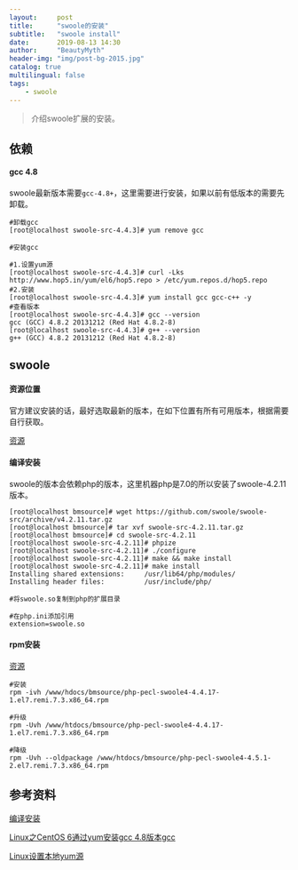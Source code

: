 ```yaml
---
layout:     post
title:      "swoole的安装"
subtitle:   "swoole install"
date:       2019-08-13 14:30
author:     "BeautyMyth"
header-img: "img/post-bg-2015.jpg"
catalog: true
multilingual: false
tags:
    - swoole
---
```


> 介绍swoole扩展的安装。

## 依赖

#### gcc 4.8

<p>
swoole最新版本需要<code>gcc-4.8+</code>，这里需要进行安装，如果以前有低版本的需要先卸载。
</p>

```
#卸载gcc
[root@localhost swoole-src-4.4.3]# yum remove gcc
```

```
#安装gcc

#1.设置yum源
[root@localhost swoole-src-4.4.3]# curl -Lks http://www.hop5.in/yum/el6/hop5.repo > /etc/yum.repos.d/hop5.repo
#2.安装
[root@localhost swoole-src-4.4.3]# yum install gcc gcc-c++ -y
#查看版本
[root@localhost swoole-src-4.4.3]# gcc --version
gcc (GCC) 4.8.2 20131212 (Red Hat 4.8.2-8)
[root@localhost swoole-src-4.4.3]# g++ --version
g++ (GCC) 4.8.2 20131212 (Red Hat 4.8.2-8)
```

## swoole

#### 资源位置

<p>
官方建议安装的话，最好选取最新的版本，在如下位置有所有可用版本，根据需要自行获取。
</p>

[资源](https://github.com/swoole/swoole-src/releases)

#### 编译安装

<p>
swoole的版本会依赖php的版本，这里机器php是7.0的所以安装了swoole-4.2.11版本。
</p>

```
[root@localhost bmsource]# wget https://github.com/swoole/swoole-src/archive/v4.2.11.tar.gz
[root@localhost bmsource]# tar xvf swoole-src-4.2.11.tar.gz
[root@localhost bmsource]# cd swoole-src-4.2.11
[root@localhost swoole-src-4.2.11]# phpize
[root@localhost swoole-src-4.2.11]# ./configure
[root@localhost swoole-src-4.2.11]# make && make install
[root@localhost swoole-src-4.2.11]# make install
Installing shared extensions:     /usr/lib64/php/modules/
Installing header files:          /usr/include/php/
```

```
#将swoole.so复制到php的扩展目录

#在php.ini添加引用
extension=swoole.so
```

#### rpm安装

[资源](https://mirror.tuna.tsinghua.edu.cn/remi/enterprise/7/php73/x86_64/repoview/php-pecl-swoole4.html)

```
#安装
rpm -ivh /www/hdocs/bmsource/php-pecl-swoole4-4.4.17-1.el7.remi.7.3.x86_64.rpm

#升级
rpm -Uvh /www/htdocs/bmsource/php-pecl-swoole4-4.4.17-1.el7.remi.7.3.x86_64.rpm

#降级
rpm -Uvh --oldpackage /www/htdocs/bmsource/php-pecl-swoole4-4.5.1-2.el7.remi.7.3.x86_64.rpm
```

## 参考资料

[编译安装](https://wiki.swoole.com/wiki/page/6.html)

[Linux之CentOS 6通过yum安装gcc 4.8版本gcc](https://blog.csdn.net/xiaominggunchuqu/article/details/78625994)

[Linux设置本地yum源](https://cloud.tencent.com/developer/article/1336558)
